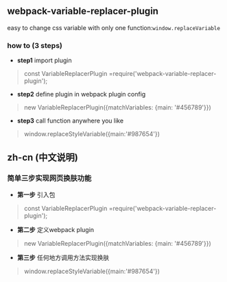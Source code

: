 ## webpack-variable-replacer-plugin
easy to change css variable with only one function:`window.replaceVariable`

### how to (3 steps)

- **step1** import plugin 

> const VariableReplacerPlugin =require('webpack-variable-replacer-plugin'); 

- **step2** define plugin in webpack plugin config

> new VariableReplacerPlugin({matchVariables: {main: '#456789'}})

- **step3** call function anywhere you like

> window.replaceStyleVariable({main:'#987654'})

## zh-cn (中文说明)

### 简单三步实现网页换肤功能

- **第一步** 引入包 

> const VariableReplacerPlugin =require('webpack-variable-replacer-plugin'); 

- **第二步** 定义webpack plugin

> new VariableReplacerPlugin({matchVariables: {main: '#456789'}})

- **第三步** 任何地方调用方法实现换肤

> window.replaceStyleVariable({main:'#987654'})
